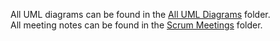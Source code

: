 All UML diagrams can be found in the [All UML Diagrams](https://github.com/2541773-wits/Cryptid-Web-App/blob/e7229fe7328568354bbfe0c74e9052bc5d19cdb6/Documentation/All%20UML%20Diagrams) folder.  
All meeting notes can be found in the [Scrum Meetings](https://github.com/2541773-wits/Cryptid-Web-App/blob/4c3b8da1042cbfa447ac446f4b8e5609d2e727e9/Documentation/Scrum%20Meetings) folder.
